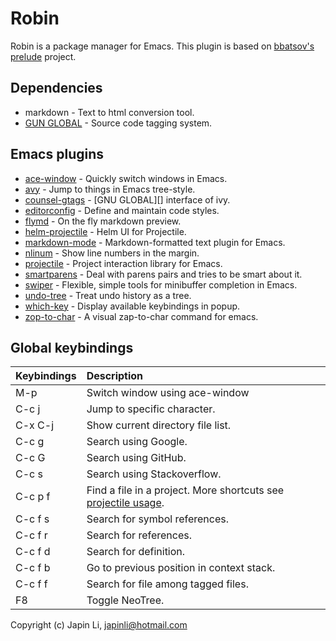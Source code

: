 # Robin

Robin is a package manager for Emacs. This plugin is based on [bbatsov's prelude][] project.

## Dependencies

* markdown - Text to html conversion tool.
* [GUN GLOBAL][] - Source code tagging system.

## Emacs plugins

* [ace-window][] - Quickly switch windows in Emacs.
* [avy][] - Jump to things in Emacs tree-style.
* [counsel-gtags][] - [GNU GLOBAL][] interface of ivy.
* [editorconfig][] - Define and maintain code styles.
* [flymd][] - On the fly markdown preview.
* [helm-projectile][] - Helm UI for Projectile.
* [markdown-mode][] - Markdown-formatted text plugin for Emacs.
* [nlinum][] - Show line numbers in the margin.
* [projectile][] - Project interaction library for Emacs.
* [smartparens][] - Deal with parens pairs and tries to be smart about it.
* [swiper][] -  Flexible, simple tools for minibuffer completion in Emacs.
* [undo-tree][] - Treat undo history as a tree.
* [which-key][] - Display available keybindings in popup.
* [zop-to-char][] - A visual zap-to-char command for emacs.

## Global keybindings

 Keybindings | Description
:------------|:--------------
 M-p         | Switch window using ace-window
 C-c j       | Jump to specific character.
 C-x C-j     | Show current directory file list.
 C-c g       | Search using Google.
 C-c G       | Search using GitHub.
 C-c s       | Search using Stackoverflow.
 C-c p f     | Find a file in a project. More shortcuts see [projectile usage][].
 C-c f s     | Search for symbol references.
 C-c f r     | Search for references.
 C-c f d     | Search for definition.
 C-c f b     | Go to previous position in context stack.
 C-c f f     | Search for file among tagged files.
 F8          | Toggle NeoTree.


Copyright (c) Japin Li, <japinli@hotmail.com>

[bbatsov's prelude]: https://github.com/bbatsov/prelude
[ace-window]: https://github.com/abo-abo/ace-window
[avy]: https://github.com/abo-abo/avy
[counsel-gtags]: https://github.com/syohex/emacs-counsel-gtags
[editorconfig]: https://github.com/editorconfig/editorconfig-emacs
[flymd]: https://github.com/mola-T/flymd
[helm-projectile]: https://github.com/bbatsov/helm-projectile
[markdown-mode]: https://github.com/jrblevin/markdown-mode
[nlinum]: https://github.com/emacsmirror/nlinum
[projectile]: https://github.com/bbatsov/projectile
[smartparens]: https://github.com/Fuco1/smartparens
[swiper]: https://github.com/abo-abo/swiper
[undo-tree]: https://github.com/emacsmirror/undo-tree
[which-key]: https://github.com/justbur/emacs-which-key
[zop-to-char]: https://github.com/thierryvolpiatto/zop-to-char
[projectile usage]: https://github.com/bbatsov/projectile/blob/master/doc/usage.md
[GUN GLOBAL]: https://www.gnu.org/software/global/
